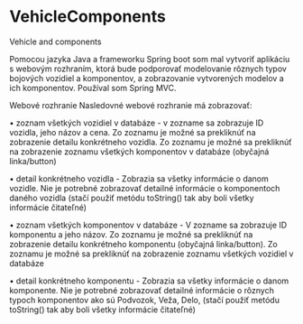 # VehicleComponents
Vehicle and components

Pomocou jazyka Java a frameworku Spring boot som mal vytvoriť aplikáciu s webovým rozhraním, ktorá bude podporovať modelovanie rôznych typov bojových vozidiel a komponentov, a zobrazovanie vytvorených modelov a ich komponentov. Používal som  Spring MVC.



Webové rozhranie
Nasledovné webové rozhranie má zobrazovať:



•	zoznam všetkých vozidiel v databáze -	v zozname sa zobrazuje ID vozidla, jeho názov a cena. Zo zoznamu je možné sa prekliknúť na zobrazenie detailu konkrétneho vozidla. Zo zoznamu je možné sa prekliknúť na zobrazenie zoznamu všetkých komponentov v databáze (obyčajná linka/button)



•	detail konkrétneho vozidla - Zobrazia sa všetky informácie o danom vozidle. Nie je potrebné zobrazovať detailné informácie o komponentoch daného vozidla (stačí použiť metódu toString() tak aby boli všetky informácie čitateľné)



•	zoznam všetkých komponentov v databáze - V zozname sa zobrazuje ID komponentu a jeho názov. Zo zoznamu je možné sa prekliknúť na zobrazenie detailu konkrétneho komponentu (obyčajná linka/button). Zo zoznamu je možné sa prekliknúť na zobrazenie zoznamu všetkých vozidiel v databáze



•	detail konkrétneho komponentu - Zobrazia sa všetky informácie o danom komponente. Nie je potrebné zobrazovať detailné informácie o rôznych typoch komponentov ako sú Podvozok, Veža, Delo, (stačí použiť metódu toString() tak aby boli všetky informácie čitateľné)
